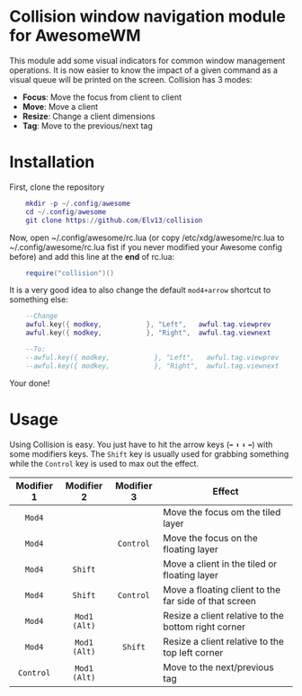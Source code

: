 Collision window navigation module for AwesomeWM
================================================

This module add some visual indicators for common window management operations.
It is now easier to know the impact of a given command as a visual queue will
be printed on the screen. Collision has 3 modes:

* **Focus**: Move the focus from client to client
* **Move**: Move a client
* **Resize**: Change a client dimensions
* **Tag**: Move to the previous/next tag

# Installation

First, clone the repository

```lua
    mkdir -p ~/.config/awesome
    cd ~/.config/awesome
    git clone https://github.com/Elv13/collision
```

Now, open ~/.config/awesome/rc.lua (or copy /etc/xdg/awesome/rc.lua to 
~/.config/awesome/rc.lua fist if you never modified your Awesome config before)
 and add this line at the **end** of rc.lua:

```lua
    require("collision")()
```

It is a very good idea to also change the default `mod4+arrow` shortcut to
something else:

```lua
    --Change
    awful.key({ modkey,           }, "Left",   awful.tag.viewprev       ),
    awful.key({ modkey,           }, "Right",  awful.tag.viewnext       ),

    --To:
    --awful.key({ modkey,           }, "Left",   awful.tag.viewprev       ),
    --awful.key({ modkey,           }, "Right",  awful.tag.viewnext       ),
```

Your done!

# Usage

Using Collision is easy. You just have to hit the arrow keys (`➡` `⬆` `⬇` `⬅`)
with some modifiers keys. The `Shift` key is usually used for grabbing something
while the `Control` key is used to max out the effect.

| Modifier 1 | Modifier 2   | Modifier 3 | Effect                                                |
| :--------: | :----------: | :--------: | ----------------------------------------------------- |
| `Mod4`     |              |            | Move the focus om the tiled layer                     |
| `Mod4`     |              | `Control`  | Move the focus on the floating layer                  |
| `Mod4`     | `Shift`      |            | Move a client in the tiled or floating layer          |
| `Mod4`     | `Shift`      | `Control`  | Move a floating client to the far side of that screen |
| `Mod4`     | `Mod1 (Alt)` |            | Resize a client relative to the bottom right corner   |
| `Mod4`     | `Mod1 (Alt)` | `Shift`    | Resize a client relative to the top left corner       |
| `Control`  | `Mod1 (Alt)` |            | Move to the next/previous tag
